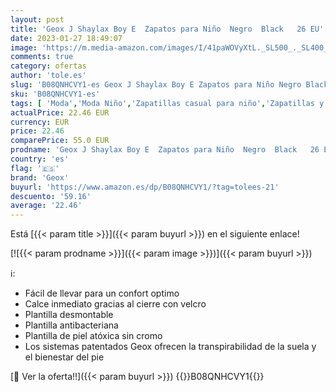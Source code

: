 ```yaml
---
layout: post
title: 'Geox J Shaylax Boy E  Zapatos para Niño  Negro  Black   26 EU'
date: 2023-01-27 18:49:07
image: 'https://m.media-amazon.com/images/I/41paWOVyXtL._SL500_._SL400_.jpg'
comments: true
category: ofertas
author: 'tole.es'
slug: 'B08QNHCVY1-es Geox J Shaylax Boy E Zapatos para Niño Negro Black 26 EU'
sku: 'B08QNHCVY1-es'
tags: [ 'Moda','Moda Niño','Zapatillas casual para niño','Zapatillas y calzado deportivo para Niño','Zapatos de niño','geox','zapatos','🇪🇸', ]
actualPrice: 22.46 EUR
currency: EUR
price: 22.46
comparePrice: 55.0 EUR
prodname: 'Geox J Shaylax Boy E  Zapatos para Niño  Negro  Black   26 EU'
country: 'es'
flag: '🇪🇸'
brand: 'Geox'
buyurl: 'https://www.amazon.es/dp/B08QNHCVY1/?tag=tolees-21'
descuento: '59.16'
average: '22.46'
---
```


Está [{{< param title >}}]({{< param buyurl >}}) en el siguiente enlace!

[![{{< param prodname >}}]({{< param image >}})]({{< param buyurl >}})

ℹ️:

- Fácil de llevar para un confort optimo
- Calce inmediato gracias al cierre con velcro
- Plantilla desmontable
- Plantilla antibacteriana
- Plantilla de piel atóxica sin cromo
- Los sistemas patentados Geox ofrecen la transpirabilidad de la suela y el bienestar del pie

[🛒 Ver la oferta!!]({{< param buyurl >}})
{{<world>}}B08QNHCVY1{{</world>}}
